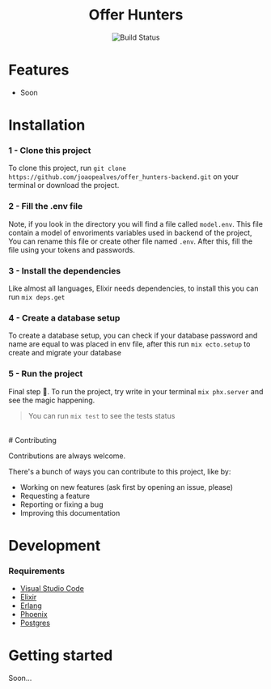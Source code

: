 <h1 align="center">Offer Hunters</h1>

<div align="center">

![Build Status](https://img.shields.io/badge/version%20-v1.0.0-1C1E26?labelColor=1C1E26&color=9466ff)

</div>

# Features

- Soon

# Installation

### 1 - Clone this project

To clone this project, run `git clone https://github.com/joaopealves/offer_hunters-backend.git` on your terminal or download the project.

### 2 - Fill the .env file

Note, if you look in the directory you will find a file called `model.env`. This file contain a model of envoriments variables used in backend of the project, You can rename this file or create other file named `.env`. After this, fill the file using your tokens and passwords.

### 3 - Install the dependencies

Like almost all languages, Elixir needs dependencies, to install this you can run `mix deps.get`

### 4 - Create a database setup

To create a database setup, you can check if your database password and name are equal to was placed in env file, after this run `mix ecto.setup` to create and migrate your database

### 5 - Run the project

Final step 🤩.
To run the project, try write in your terminal `mix phx.server` and see the magic happening.

> You can run `mix test` to see the tests status

 <br/>
# Contributing

Contributions are always welcome.

There's a bunch of ways you can contribute to this project, like by:

- Working on new features (ask first by opening an issue, please)
- Requesting a feature
- Reporting or fixing a bug
- Improving this documentation

# Development

### Requirements

- [Visual Studio Code](https://code.visualstudio.com/)
- [Elixir](https://elixir-lang.org)
- [Erlang](https://www.erlang.org)
- [Phoenix](https://phoenixframework.org)
- [Postgres](https://www.postgresql.org)

# Getting started

Soon...
